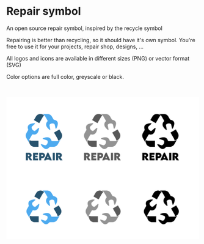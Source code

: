 # Repair symbol
An open source repair symbol, inspired by the recycle symbol

Repairing is better than recycling, so it should have it's own symbol. You're free to use it for your projects, repair shop, designs, ...

All logos and icons are available in different sizes (PNG) or vector format (SVG)

Color options are full color, greyscale or black.

<br />
<p align="center">
  <img  src="https://github.com/Solidifyconceptdevelopment/Repair-symbol/blob/main/Overview-logos.png">
</p>
